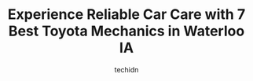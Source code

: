 ---
layout: ampstory
image: https://images.unsplash.com/photo-1627667928346-5fc86d099a5c?ixlib=rb-4.0.3&ixid=MnwxMjA3fDB8MHxwaG90by1wYWdlfHx8fGVufDB8fHx8&auto=format&fit=crop&w=640&h=853&q=80
author: techidn
featured: false
description: When it comes to maintaining and repairing your vehicle in Waterloo IA, USA, you deserve nothing but the best. Thats why the 7 best Toyota Mechanic in the area are here to offer their exper
title: Experience Reliable Car Care with 7 Best Toyota Mechanics in Waterloo IA
cover:
   title: Experience Reliable Car Care with 7 Best Toyota Mechanics in Waterloo IA
   subtitle: Rickpate
   background: https://images.unsplash.com/photo-1627667928346-5fc86d099a5c?ixlib=rb-4.0.3&ixid=MnwxMjA3fDB8MHxwaG90by1wYWdlfHx8fGVufDB8fHx8&auto=format&fit=crop&w=640&h=853&q=80

pages: 
 - layout: thirds
   top: <h1>#1 Priority 1 Automotive Services</h1>
   bottom: "<p>I bought a used car from them recently. Been driving with no issues for 3 or so weeks now. They even helped me get my license plates and registration on my car. - D I high</p>"
   background: https://www.knot35.com/toplist/wp-content/uploads/2023/06/best-toyota-mechanic-1-in-waterloo-ia-1685839508.jpeg
   backgroundblur: true
 - layout: thirds
   top: <h1>#2 Jim Lind Service</h1>
   bottom: "<p>230 E Ridgeway Ave, Waterloo, IA 50702, United States</p>"
   background: https://www.knot35.com/toplist/wp-content/uploads/2023/06/best-toyota-mechanic-2-in-waterloo-ia-1685839508.png
   cta:
      link: https://www.knot35.com/toplist/experience-reliable-car-care-with-7-best-toyota-mechanics-in-waterloo-ia/
      text: Experience Reliable Car Care with 7 Best Toyota Mechanics in Waterloo IA
 - layout: thirds
   top: <h1>#3 Import AutoWerks</h1>
   bottom: "<p>1671 Sycamore St, Waterloo, IA 50703, United States</p>"
   background: https://www.knot35.com/toplist/wp-content/uploads/2023/06/best-toyota-mechanic-3-in-waterloo-ia-1685839509.png
   cta:
      link: https://www.knot35.com/toplist/experience-reliable-car-care-with-7-best-toyota-mechanics-in-waterloo-ia/
      text: Experience Reliable Car Care with 7 Best Toyota Mechanics in Waterloo IA
 - layout: thirds
   top: <h1>#4 Murphys Auto Service</h1>
   bottom: "<p>414 E 7th St, Waterloo, IA 50703, United States</p>"
   background: https://images.unsplash.com/photo-1533735380053-eb8d0759b24a?ixlib=rb-4.0.3&ixid=MnwxMjA3fDB8MHxwaG90by1wYWdlfHx8fGVufDB8fHx8&auto=format&fit=crop&w=640&h=853&q=80
   cta:
      link: https://www.knot35.com/toplist/experience-reliable-car-care-with-7-best-toyota-mechanics-in-waterloo-ia/
      text: Experience Reliable Car Care with 7 Best Toyota Mechanics in Waterloo IA
 - layout: thirds
   top: <h1>#5 Lowells Auto Services</h1>
   bottom: "<p>957 Fulton St, Waterloo, IA 50707, United States</p>"
   background: https://images.unsplash.com/photo-1489694553447-4c9339da310d?ixlib=rb-4.0.3&ixid=MnwxMjA3fDB8MHxwaG90by1wYWdlfHx8fGVufDB8fHx8&auto=format&fit=crop&w=640&h=853&q=80
   cta:
      link: https://www.knot35.com/toplist/experience-reliable-car-care-with-7-best-toyota-mechanics-in-waterloo-ia/
      text: Experience Reliable Car Care with 7 Best Toyota Mechanics in Waterloo IA
 - layout: thirds
   top: <h1>#6 Nates Auto Repair</h1>
   bottom: "<p>1821 Commercial St, Waterloo, IA 50703, United States</p>"
   background: https://images.unsplash.com/photo-1527067829737-402993088e6b?ixlib=rb-4.0.3&ixid=MnwxMjA3fDB8MHxwaG90by1wYWdlfHx8fGVufDB8fHx8&auto=format&fit=crop&w=640&h=853&q=80
   cta:
      link: https://www.knot35.com/toplist/experience-reliable-car-care-with-7-best-toyota-mechanics-in-waterloo-ia/
      text: Experience Reliable Car Care with 7 Best Toyota Mechanics in Waterloo IA
 - layout: thirds
   top: <h1>#7 Impact Automotive Services</h1>
   bottom: "<p>407 E Mullan Ave, Waterloo, IA 50703, United States</p>"
   background: https://images.unsplash.com/photo-1609083590460-7b8cc0ca65f8?ixlib=rb-4.0.3&ixid=MnwxMjA3fDB8MHxwaG90by1wYWdlfHx8fGVufDB8fHx8&auto=format&fit=crop&w=640&h=853&q=80
   cta:
      link: https://www.knot35.com/toplist/experience-reliable-car-care-with-7-best-toyota-mechanics-in-waterloo-ia/
      text: Experience Reliable Car Care with 7 Best Toyota Mechanics in Waterloo IA
 - layout: thirds
   middle: Continue reading...
   background: https://images.unsplash.com/photo-1533998839656-76f5e4b2bccb?ixlib=rb-4.0.3&ixid=MnwxMjA3fDB8MHxwaG90by1wYWdlfHx8fGVufDB8fHx8&auto=format&fit=crop&w=640&h=853&q=80
   cta:
      link: https://www.knot35.com/toplist/experience-reliable-car-care-with-7-best-toyota-mechanics-in-waterloo-ia/
      text: Experience Reliable Car Care with 7 Best Toyota Mechanics in Waterloo IA
      
---